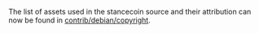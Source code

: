 The list of assets used in the stancecoin source and their attribution can now be found in [contrib/debian/copyright](../contrib/debian/copyright).
